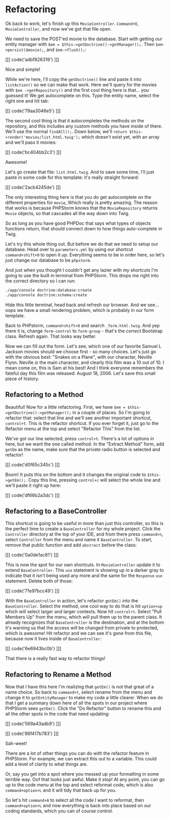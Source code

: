 # Refactoring

Ok back to work, let's finish up this `MovieController`. `Command+O`, `MovieController`,
and now we've got that file open.

We need to save the POST'ed movie to the database. Start with getting our entity manager
with `$em = $this->getDoctrine()->getManager();`. Then `$em->persist($movie);`, and
`$em->flush();`:

[[[ code('adbf826319') ]]]

Nice and simple!

While we're here, I'll copy the `getDoctrine()` line and paste it into `listAction()`
so we can make that work. Here we'll query for the movies with `$em ->getRepository()`
and the first cool thing here is that... you guessed it! We get autocomplete on
this. Type the entity name, select the right one and hit tab:

[[[ code('79aa3046e5') ]]]

The second cool thing is that it autocompletes the methods on the
repository, and this includes any custom methods you have inside of
there. We'll use the normal `findAll();`. Down below, we'll `return $this->render('movies/list.html.twig');`
which doesn't exist yet, with an array and we'll pass it movies:

[[[ code('bc404bb2c3') ]]]

Awesome!

Let's go create that file: `list.html.twig`. And to save some time,
I'll just paste in some code for this template: it's really straight
forward:

[[[ code('2acb4245de') ]]]

The only interesting thing here is that you do get autocomplete on the different
properties for `movie`, Which really is pretty amazing. The reason that works is
because PHPStorm knows that the `MovieRepository` returns `Movie` objects, so that
cascades all the way down into Twig.

So as long as you have good PHPDoc that says what types of objects functions return,
that should connect down to how things auto-complete in Twig.

Let's try this whole thing out. But before we do that we need to setup our database.
Head over to `parameters.yml` by using our shortcut `command+shift+O` to open it up.
Everything seems to be in order here, so let's just change our database to be `phpstorm`.

And just when you thought I couldn't get any lazier with my shortcuts
I'm going to use the built in terminal from PHPStorm. This drops me right into the
correct directory so I can run:

```bash
./app/console doctrine:database:create
./app/console doctrine:schema:create
```

Hide this little terminal, head back and refresh our browser. And we see... oops
we have a small rendering problem, which is probably in our form template.

Back to PHPstorm, `command+shift+O` and search `_form.html.twig`. And yep there it is, change
`form-control` to `form-group` - that's the *correct* Bootstrap class. Refresh again. That
looks way better.

Now we can fill out the form. Let's see, which one of our favorite Samuel L Jackson movies
should we choose first - so many choices. Let's just go with the obvious best: "Snakes on a Plane",
with our character, Neville Flynn. Neville *is* the main character, and clearly this film was
a 10 out of 10. I mean come on, this is Sam at his best! And I think everyone remembers
the fateful day this film was released: August 18, 2006. Let's save this small piece of history. 

## Refactoring to a Method

Beautiful! Now for a little refactoring. First, we have `$em = $this->getDoctrine()->getManager();`
in a couple of places. So I'm going to refactor that: select that line and we'll see
another important shortcut, `control+t`. This is the refactor shortcut. If you ever
forget it, just go to the Refactor menu at the top and select "Refactor This" from
the list. 

We've got our line selected, press `control+t`. There's a lot of options in here,
but we want the one called method. In the "Extract Method" form, add `getEm` as the name,
make sure that the private radio button is selected and refactor!

[[[ code('d0f65c345c') ]]]

Boom! It puts this on the bottom and it changes the original code to `$this->getEm();`.
Copy this line, pressing `control+c` will select the whole line and we'll paste it
right up here:

[[[ code('df66b2a3dc') ]]]

## Refactoring to a BaseController

This shortcut is going to be useful in more than just this controller, so this is
the perfect time to create a `BaseController` for my whole project. Click the `Controller`
directory at the top of your IDE, and from there press `command+n`, select `Controller`
from the menu and name it `BaseController`. To start, remove that public function
and add `abstract` before the class:

[[[ code('0a0de1ac81') ]]]

This is now the spot for our own shortcuts. In `MovieController` update it to extend
`BaseController`. This `use` statement is showing up in a darker gray to indicate
that it isn't being used any more and the same for the `Response` `use` statement.
Delete both of those:

[[[ code('71e97bcc49') ]]]

With the `BaseController` in action, let's refactor `getEm()` into the `BaseController`.
Select the method, one cool way to do that is hit `option+up` which will select larger
and larger contexts. Now hit `control+t`. Select "Pull Members Up" from the menu,
which will pull them up to the parent class. It already recognizes that `BaseController`
is the destination, and at the bottom it's warning us that the access will be changed
from private to protected, which is awesome! Hit refactor and we can see it's gone
from this file, because now it lives inside of `BaseController`:

[[[ code('6e6943bc0b') ]]]

That there is a really fast way to refactor things!

## Refactoring to Rename a Method

Now that I have this here I'm realizing that `getEm()` is not that great of a name choice.
So back to `command+t`, select rename from the menu and change it to `getEntityManager`
to make my code a little clearer. When we do that I get a summary down here of all the
spots in our project where PHPStorm sees `getEm()`. Click the "Do Refactor" button to
rename this and all the other spots in the code that need updating:

[[[ code('569a43adb9') ]]]

[[[ code('86f417b783') ]]]

Sah-weet!

There are a lot of other things you can do with the refactor feature in PHPStorm.
For example, we can extract this out to a variable. This could add a level of clarity
to what things are.

Or, say you get into a spot where you messed up your formatting in some terrible way.
Oof that looks just awful. Make it stop! At any point, you can go up to the code menu 
at the top and select reformat code, which is also `command+option+L` and it will tidy
that back up for you.

So let's hit `command+A` to select all the code I want to reformat, then `command+option+L`
and now everything is back into place based on our coding standards, which you can of course
control. 
